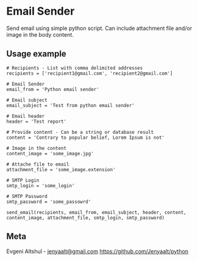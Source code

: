 # Email Sender
Send email using simple python script.
Can include attachment file and/or image in the body content.

## Usage example
```
# Recipients - List with comma delimited addresses
recipients = ['recipient1@gmail.com', 'recipient2@gmail.com']

# Email Sender
email_from = 'Python email sender'

# Email subject
email_subject = 'Test from python email sender'

# Email header
header = 'Test report'

# Provide content - Can be a string or database result
content = 'Contrary to popular belief, Lorem Ipsum is not'

# Image in the content
content_image = 'some_image.jpg'

# Attache file to email
attachment_file = 'some_image.extension'

# SMTP Login
smtp_login = 'some_login'

# SMTP Password
smtp_password = 'some_passowrd'

send_email(recipients, email_from, email_subject, header, content, content_image, attachment_file, smtp_login, smtp_password)
```

## Meta

Evgeni Altshul - jenyaalt@gmail.com
https://github.com/Jenyaalt/python
